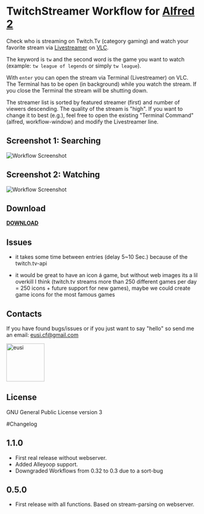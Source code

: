 TwitchStreamer Workflow for [Alfred 2](http://www.alfredapp.com)
==============================

Check who is streaming on Twitch.Tv (category gaming) and watch your favorite stream via [Livestreamer](https://github.com/chrippa/livestreamer) on [VLC](http://www.videolan.org/vlc/index.html).

The keyword is `tw` and the second word is the game you want to watch (example: `tw league of legends` or simply `tw league`).

With `enter` you can open the stream via Terminal (Livestreamer) on VLC. The Terminal has to be open (in background) while you watch the stream. If you close the Terminal the stream will be shutting down.

The streamer list is sorted by featured streamer (first) and number of viewers descending. The quality of the stream is "high". If you want to change it to best (e.g.), feel free to open the existing "Terminal Command" (alfred, workflow-window) and modify the Livestreamer line.


## Screenshot 1: Searching
![Workflow Screenshot](https://github.com/eusi/alfred2-twitch-streamer/blob/master/screenshots/workflow1.jpg?raw=true)

## Screenshot 2: Watching
![Workflow Screenshot](https://github.com/eusi/alfred2-twitch-streamer/blob/master/screenshots/workflow2.jpg?raw=true)


## Download
**[DOWNLOAD](https://github.com/eusi/alfred2-twitch-streamer/blob/master/workflow/TwitchStreamer.alfredworkflow?raw=true)**


## Issues

* it takes some time between entries (delay 5~10 Sec.) because of the twitch.tv-api

* it would be great to have an icon á game, but without web images its a lil overkill I think (twitch.tv streams more than 250 different games per day = 250 icons + future support for new games), maybe we could create game icons for the most famous games


## Contacts

If you have found bugs/issues or if you just want to say "hello" so send me an email: eusi.cf@gmail.com

<a href="https://github.com/eusi"><img src="https://2.gravatar.com/avatar/d954b2ec10b10436505ae62fe972df97?d=https%3A%2F%2Fidenticons.github.com%2Fe098fc2b57681a6f25ba17badf99aa6f.png&r=x&s=440" alt="eusi" title="eusi" width="100" height="100"></a>


## License

GNU General Public License version 3



#Changelog

## 1.1.0

* First real release without webserver.
* Added Alleyoop support.
* Downgraded Workflows from 0.32 to 0.3 due to a sort-bug


## 0.5.0

* First release with all functions. Based on stream-parsing on webserver.
